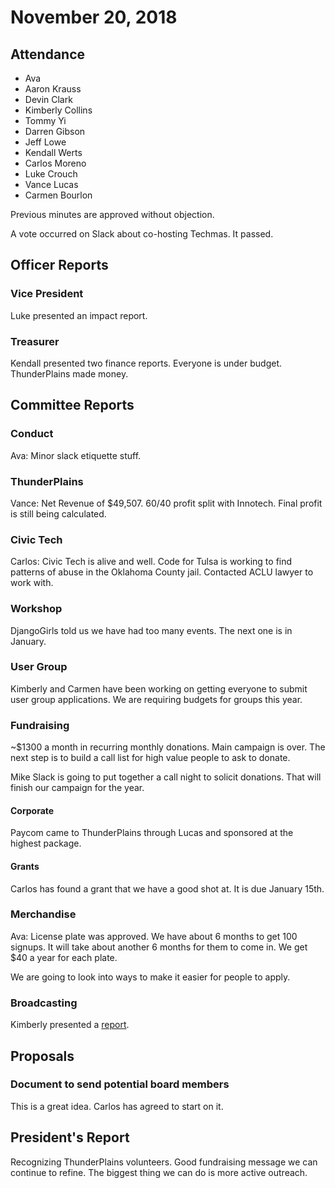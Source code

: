 # November 20, 2018

## Attendance

* Ava
* Aaron Krauss
* Devin Clark
* Kimberly Collins
* Tommy Yi
* Darren Gibson
* Jeff Lowe
* Kendall Werts
* Carlos Moreno
* Luke Crouch
* Vance Lucas
* Carmen Bourlon

Previous minutes are approved without objection.

A vote occurred on Slack about co-hosting Techmas. It passed.

## Officer Reports

### Vice President

Luke presented an impact report.


### Treasurer

Kendall presented two finance reports. Everyone is under budget. ThunderPlains made money.

## Committee Reports

### Conduct

Ava: Minor slack etiquette stuff. 

### ThunderPlains

Vance: Net Revenue of $49,507. 60/40 profit split with Innotech. Final profit is still being calculated.

### Civic Tech

Carlos: Civic Tech is alive and well. Code for Tulsa is working to find patterns of abuse in the Oklahoma County jail. Contacted ACLU lawyer to work with. 

### Workshop

DjangoGirls told us we have had too many events. The next one is in January. 

### User Group

Kimberly and Carmen have been working on getting everyone to submit user group applications. We are requiring budgets for groups this year.

### Fundraising

~$1300 a month in recurring monthly donations. Main campaign is over. The next step is to build a call list for high value people to ask to donate.

Mike Slack is going to put together a call night to solicit donations. That will finish our campaign for the year.

#### Corporate

Paycom came to ThunderPlains through Lucas and sponsored at the highest package.

#### Grants

Carlos has found a grant that we have a good shot at. It is due January 15th.

### Merchandise

Ava: License plate was approved. We have about 6 months to get 100 signups. It will take about another 6 months for them to come in. We get $40 a year for each plate.

We are going to look into ways to make it easier for people to apply.

### Broadcasting

Kimberly presented a [report](https://github.com/techlahoma/board_meetings/blob/master/2018/committee_reports/11_okc_broadcasting.md).

## Proposals

### Document to send potential board members

This is a great idea. Carlos has agreed to start on it.

## President's Report

Recognizing ThunderPlains volunteers. Good fundraising message we can continue to refine. The biggest thing we can do is more active outreach.

